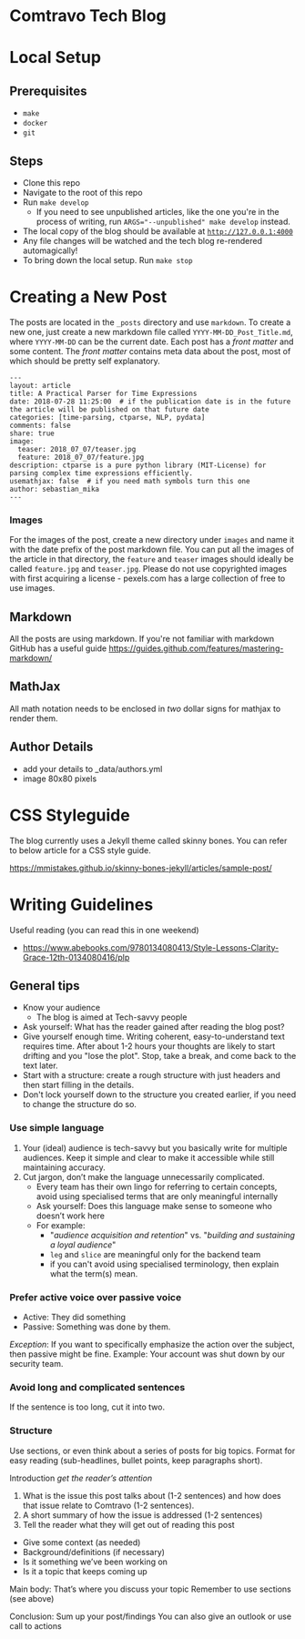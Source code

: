 # Comtravo Tech Blog

# Local Setup

## Prerequisites
* `make`
* `docker`
* `git`

## Steps
* Clone this repo
* Navigate to the root of this repo
* Run `make develop`
  * If you need to see unpublished articles, like the one you're in the process of writing, run `ARGS="--unpublished" make develop` instead.
* The local copy of the blog should be available at [`http://127.0.0.1:4000`](http://127.0.0.1:4000)
* Any file changes will be watched and the tech blog re-rendered automagically!
* To bring down the local setup. Run `make stop`


# Creating a New Post

The posts are located in the `_posts` directory and use `markdown`. To create a new one, just create a new markdown file called `YYYY-MM-DD_Post_Title.md`, where `YYYY-MM-DD` can be the current date. Each post has a _front matter_ and some content. The _front matter_ contains meta data about the post, most of which should be pretty self explanatory.

```
---
layout: article
title: A Practical Parser for Time Expressions
date: 2018-07-28 11:25:00  # if the publication date is in the future the article will be published on that future date
categories: [time-parsing, ctparse, NLP, pydata]
comments: false
share: true
image:
  teaser: 2018_07_07/teaser.jpg
  feature: 2018_07_07/feature.jpg
description: ctparse is a pure python library (MIT-License) for parsing complex time expressions efficiently.
usemathjax: false  # if you need math symbols turn this one
author: sebastian_mika
---
```

### Images

For the images of the post, create a new directory under `images` and name it with the date prefix of the post markdown file. You can put all the images of the article in that directory, the `feature` and `teaser` images should ideally be called `feature.jpg` and `teaser.jpg`. Please do not use copyrighted images with first acquiring a license - pexels.com has a large collection of free to use images.

## Markdown

All the posts are using markdown. If you're not familiar with markdown GitHub has a useful guide https://guides.github.com/features/mastering-markdown/


## MathJax

All math notation needs to be enclosed in _two_ dollar signs for mathjax to render them.


## Author Details

- add your details to _data/authors.yml
- image 80x80 pixels


# CSS Styleguide

The blog currently uses a Jekyll theme called skinny bones. You can refer to below article for a CSS style guide.


https://mmistakes.github.io/skinny-bones-jekyll/articles/sample-post/


# Writing Guidelines

Useful reading (you can read this in one weekend)
- https://www.abebooks.com/9780134080413/Style-Lessons-Clarity-Grace-12th-0134080416/plp


## General tips

- Know your audience
	- The blog is aimed at Tech-savvy people
- Ask yourself: What has the reader gained after reading the blog post?
- Give yourself enough time. Writing coherent, easy-to-understand text requires time. After about 1-2 hours your thoughts are likely to start drifting and you "lose the plot". Stop, take a break, and come back to the text later.
- Start with a structure: create a rough structure with just headers and then start filling in the details.
- Don't lock yourself down to the structure you created earlier, if you need to change the structure do so.

### Use simple language

 1. Your (ideal) audience is tech-savvy but you basically write for multiple audiences. Keep it simple and clear to make it accessible while still maintaining accuracy.
 2. Cut jargon, don’t make the language unnecessarily complicated.
	- Every team has their own lingo for referring to certain concepts, avoid using specialised terms that are only meaningful internally
	- Ask yourself: Does this language make sense to someone who doesn’t work here
	- For example:
		- "_audience acquisition and retention_" vs. "_building and sustaining a loyal audience_"
		- `leg` and `slice` are meaningful only for the backend team
		- if you can't avoid using specialised terminology, then explain what the term(s) mean.

### Prefer active voice over passive voice
 - Active: They did something
 - Passive: Something was done by them.

_Exception_:
If you want to specifically emphasize the action over the subject, then passive might be fine.
Example: Your account was shut down by our security team.

### Avoid long and complicated sentences
If the sentence is too long, cut it into two.

### Structure
Use sections, or even think about a series of posts for big topics. Format for easy reading (sub-headlines, bullet points, keep paragraphs short).

Introduction _get the reader’s attention_
 1. What is the issue this post talks about (1-2 sentences) and how does that issue relate to Comtravo (1-2 sentences).
 2. A short summary of how the issue is addressed (1-2 sentences)
 3. Tell the reader what they will get out of reading this post

- Give some context (as needed)
- Background/definitions (if necessary)
- Is it something we’ve been working on
- Is it a topic that keeps coming up

Main body:
That’s where you discuss your topic
Remember to use sections (see above)

Conclusion:
Sum up your post/findings
You can also give an outlook or use call to actions


